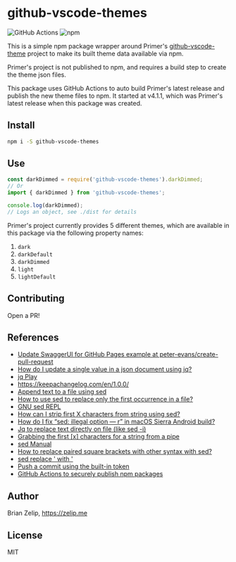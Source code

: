 # github-vscode-themes

![GitHub Actions](https://github.com/brianzelip/github-vscode-themes/actions/workflows/auto-update.yml/badge.svg) ![npm](https://img.shields.io/npm/v/github-vscode-themes)

This is a simple npm package wrapper around Primer's [github-vscode-theme](https://github.com/primer/github-vscode-theme) project to make its built theme data available via npm.

Primer's project is not published to npm, and requires a build step to create the theme json files.

This package uses GitHub Actions to auto build Primer's latest release and publish the new theme files to npm. It started at v4.1.1, which was Primer's latest release when this package was created.

## Install

```bash
npm i -S github-vscode-themes
```

## Use

```js
const darkDimmed = require('github-vscode-themes').darkDimmed;
// Or
import { darkDimmed } from 'github-vscode-themes';

console.log(darkDimmed);
// Logs an object, see ./dist for details
```

Primer's project currently provides 5 different themes, which are available in this package via the following property names:

1. `dark`
2. `darkDefault`
3. `darkDimmed`
4. `light`
5. `lightDefault`

## Contributing

Open a PR!

## References

- [Update SwaggerUI for GitHub Pages example at peter-evans/create-pull-request](https://github.com/peter-evans/create-pull-request/blob/master/docs/examples.md#update-swaggerui-for-github-pages)
- [How do I update a single value in a json document using jq?](https://stackoverflow.com/a/31037640/2145103)
- [jq Play](https://jqplay.org/)
- https://keepachangelog.com/en/1.0.0/
- [Append text to a file using sed](https://stackoverflow.com/a/30219386/2145103)
- [How to use sed to replace only the first occurrence in a file?](https://stackoverflow.com/a/148473/2145103)
- [GNU sed REPL](https://sed.js.org/)
- [How can I strip first X characters from string using sed?](https://stackoverflow.com/a/11470096/2145103)
- [How do I fix “sed: illegal option — r” in macOS Sierra Android build?](https://stackoverflow.com/q/43696304/2145103)
- [Jq to replace text directly on file (like sed -i)](https://stackoverflow.com/a/36577521/2145103)
- [Grabbing the first [x] characters for a string from a pipe](https://unix.stackexchange.com/a/3455/161921)
- [sed Manual](https://www.gnu.org/software/sed/manual/sed.html)
- [How to replace paired square brackets with other syntax with sed?](https://stackoverflow.com/a/10646534/2145103)
- [sed replace ' with \'](https://stackoverflow.com/a/11514818/2145103)
- [Push a commit using the built-in token](https://github.com/actions/checkout#Push-a-commit-using-the-built-in-token)
- [GitHub Actions to securely publish npm packages](https://snyk.io/blog/github-actions-to-securely-publish-npm-packages/)

## Author

Brian Zelip, https://zelip.me

## License

MIT
